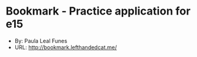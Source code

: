 # Bookmark - Practice application for e15
+ By: Paula Leal Funes
+ URL: http://bookmark.lefthandedcat.me/